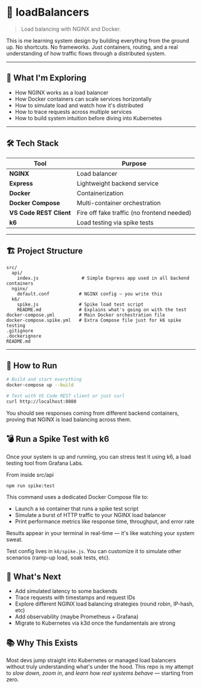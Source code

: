 # 🚦 loadBalancers

> Load balancing with NGINX and Docker.

This is me learning system design by building everything from the ground up. No shortcuts. No frameworks. Just containers, routing, and a real understanding of how traffic flows through a distributed system.

---

## 🧠 What I'm Exploring

- How NGINX works as a load balancer
- How Docker containers can scale services horizontally
- How to simulate load and watch how it's distributed
- How to trace requests across multiple services
- How to build system intuition before diving into Kubernetes

---

## 🛠️ Tech Stack

| Tool                    | Purpose                                    |
| ----------------------- | ------------------------------------------ |
| **NGINX**               | Load balancer                              |
| **Express**             | Lightweight backend service                |
| **Docker**              | Containerization                           |
| **Docker Compose**      | Multi-container orchestration              |
| **VS Code REST Client** | Fire off fake traffic (no frontend needed) |
| **k6**                  | Load testing via spike tests               |

---

## 🏗️ Project Structure

```
src/
  api/
    index.js                # Simple Express app used in all backend containers
  nginx/
    default.conf           # NGINX config — you write this
  k6/
    spike.js               # Spike load test script
    README.md              # Explains what's going on with the test
docker-compose.yml         # Main Docker orchestration file
docker-compose.spike.yml   # Extra Compose file just for k6 spike testing
.gitignore
.dockerignore
README.md
```

---

## 🚀 How to Run

```bash
# Build and start everything
docker-compose up --build

# Test with VS Code REST client or just curl
curl http://localhost:8080
```

You should see responses coming from different backend containers, proving that NGINX is load balancing across them.

## 💣 Run a Spike Test with k6

Once your system is up and running, you can stress test it using k6, a load testing tool from Grafana Labs.

From inside src/api

```bash
npm run spike:test
```

This command uses a dedicated Docker Compose file to:

- Launch a `k6` container that runs a spike test script
- Simulate a burst of HTTP traffic to your NGINX load balancer
- Print performance metrics like response time, throughput, and error rate

Results appear in your terminal in real-time — it's like watching your system sweat.

Test config lives in `k6/spike.js`. You can customize it to simulate other scenarios (ramp-up load, soak tests, etc).

## 🧪 What's Next

- Add simulated latency to some backends
- Trace requests with timestamps and request IDs
- Explore different NGINX load balancing strategies (round robin, IP-hash, etc)
- Add observability (maybe Prometheus + Grafana)
- Migrate to Kubernetes via k3d once the fundamentals are strong

## 📚 Why This Exists

Most devs jump straight into Kubernetes or managed load balancers without truly understanding what's under the hood. This repo is my attempt to _slow down_, _zoom in_, and _learn how real systems behave_ — starting from zero.
